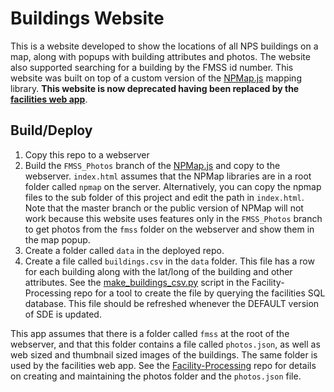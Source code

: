 # Buildings Website

This is a website developed to show the locations of all NPS buildings
on a map, along with popups with building attributes and photos. The
website also supported searching for a building by the FMSS id number.
This website was built on top of a custom version of the
[NPMap.js](https://github.com/AKROGIS/npmap.js) mapping library.
**This website is now deprecated having been replaced by the
[facilities web app](https://github.com/AKROGIS/Facilities-Website)**.


## Build/Deploy

1) Copy this repo to a webserver
2) Build the `FMSS_Photos` branch of the
[NPMap.js](https://github.com/AKROGIS/npmap.js) and copy to the
webserver. `index.html` assumes that the NPMap libraries are in
a root folder called `npmap` on the server.  Alternatively, you
can copy the npmap files to the sub folder of this project and
edit the path in `index.html`.  Note that the master branch or
the public version of NPMap will not work because this website
uses features only in the `FMSS_Photos` branch to get photos
from the `fmss` folder on the webserver and show them in the
map popup.
3) Create a folder called `data` in the deployed repo.
4) Create a file called `buildings.csv` in the `data` folder.
This file has a row for each building along with the lat/long
of the building and other attributes.  See the 
[make_buildings_csv.py](https://github.com/AKROGIS/Facility-Processing/blob/master/buildings-website-tools/make_buildings_csv.py)
script in the Facility-Processing repo for a tool to create the
file by querying the facilities SQL database.  This file should be
refreshed whenever the DEFAULT version of SDE is updated.

This app assumes that there is a folder called `fmss`
at the root of the webserver, and that this folder contains
a file called `photos.json`, as well as web sized and thumbnail
sized images of the buildings.  The same folder is used by the
facilities web app.  See the
[Facility-Processing](https://github.com/AKROGIS/Facility-Processing)
repo for details on creating and maintaining the photos folder
and the `photos.json` file.
